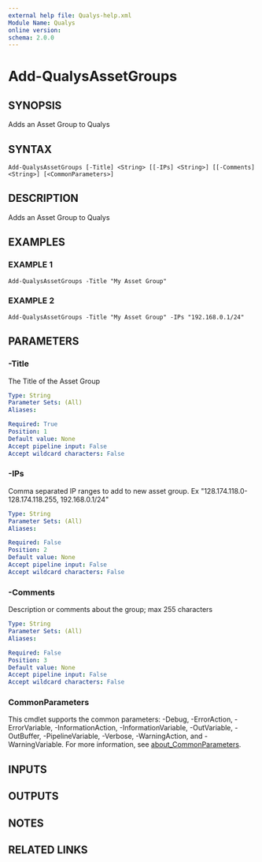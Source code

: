 ```yaml
---
external help file: Qualys-help.xml
Module Name: Qualys
online version:
schema: 2.0.0
---
```


# Add-QualysAssetGroups

## SYNOPSIS
Adds an Asset Group to Qualys

## SYNTAX

```
Add-QualysAssetGroups [-Title] <String> [[-IPs] <String>] [[-Comments] <String>] [<CommonParameters>]
```

## DESCRIPTION
Adds an Asset Group to Qualys

## EXAMPLES

### EXAMPLE 1
```
Add-QualysAssetGroups -Title "My Asset Group"
```

### EXAMPLE 2
```
Add-QualysAssetGroups -Title "My Asset Group" -IPs "192.168.0.1/24"
```

## PARAMETERS

### -Title
The Title of the Asset Group

```yaml
Type: String
Parameter Sets: (All)
Aliases:

Required: True
Position: 1
Default value: None
Accept pipeline input: False
Accept wildcard characters: False
```

### -IPs
Comma separated IP ranges to add to new asset group.
Ex "128.174.118.0-128.174.118.255, 192.168.0.1/24"

```yaml
Type: String
Parameter Sets: (All)
Aliases:

Required: False
Position: 2
Default value: None
Accept pipeline input: False
Accept wildcard characters: False
```

### -Comments
Description or comments about the group; max 255 characters

```yaml
Type: String
Parameter Sets: (All)
Aliases:

Required: False
Position: 3
Default value: None
Accept pipeline input: False
Accept wildcard characters: False
```

### CommonParameters
This cmdlet supports the common parameters: -Debug, -ErrorAction, -ErrorVariable, -InformationAction, -InformationVariable, -OutVariable, -OutBuffer, -PipelineVariable, -Verbose, -WarningAction, and -WarningVariable. For more information, see [about_CommonParameters](http://go.microsoft.com/fwlink/?LinkID=113216).

## INPUTS

## OUTPUTS

## NOTES

## RELATED LINKS
